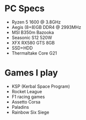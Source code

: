 # PC Specs
- Ryzen 5 1600 @ 3.8GHz
- Aegis (8+8)GB DDR4 @ 2993MHz
- MSI B350m Bazooka
- Seasonic S12 520W
- XFX RX580 GTS 8GB
- SSD+HDD
- Thermaltake Core G21


# Games I play
- KSP (Kerbal Space Program)
- Rocket League
- F1 racing games
- Assetto Corsa
- Paladins
- Rainbow Six Siege


